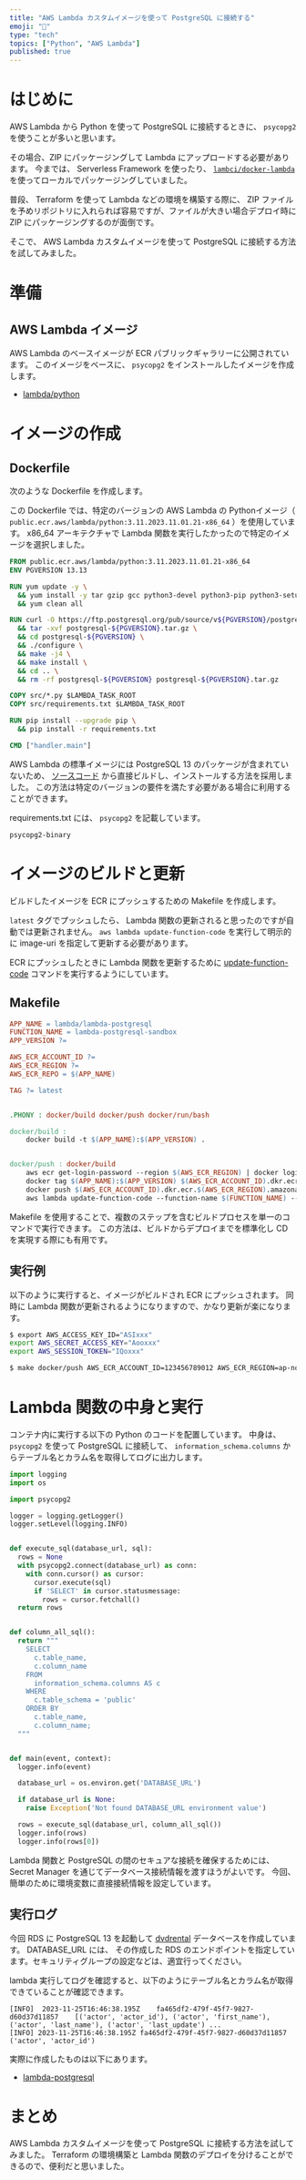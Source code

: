 ```yaml
---
title: "AWS Lambda カスタムイメージを使って PostgreSQL に接続する"
emoji: "🎐"
type: "tech"
topics: ["Python", "AWS Lambda"]
published: true
---
```


# はじめに

AWS Lambda から Python を使って PostgreSQL に接続するときに、 `psycopg2` を使うことが多いと思います。

その場合、ZIP にパッケージングして Lambda にアップロードする必要があります。
今までは、 Serverless Framework を使ったり、 [`lambci/docker-lambda`](https://github.com/lambci/docker-lambda) を使ってローカルでパッケージングしていました。

普段、 Terraform を使って Lambda などの環境を構築する際に、 ZIP ファイルを予めリポジトリに入れられば容易ですが、ファイルが大きい場合デプロイ時に ZIP にパッケージングするのが面倒です。

そこで、 AWS Lambda カスタムイメージを使って PostgreSQL に接続する方法を試してみました。

# 準備

## AWS Lambda イメージ

AWS Lambda のベースイメージが ECR パブリックギャラリーに公開されています。
このイメージをベースに、 `psycopg2` をインストールしたイメージを作成します。

- [lambda/python](https://gallery.ecr.aws/lambda/python)

# イメージの作成

## Dockerfile

次のような Dockerfile を作成します。

この Dockerfile では、特定のバージョンの AWS Lambda の Pythonイメージ（ `public.ecr.aws/lambda/python:3.11.2023.11.01.21-x86_64` ）を使用しています。
x86_64 アーキテクチャで Lambda 関数を実行したかったので特定のイメージを選択しました。

```Dockerfile
FROM public.ecr.aws/lambda/python:3.11.2023.11.01.21-x86_64
ENV PGVERSION 13.13

RUN yum update -y \
  && yum install -y tar gzip gcc python3-devel python3-pip python3-setuptools libxml2-devel libxslt-devel readline-devel uuid-devel openssl \
  && yum clean all

RUN curl -O https://ftp.postgresql.org/pub/source/v${PGVERSION}/postgresql-${PGVERSION}.tar.gz \
  && tar -xvf postgresql-${PGVERSION}.tar.gz \
  && cd postgresql-${PGVERSION} \
  && ./configure \
  && make -j4 \
  && make install \
  && cd .. \
  && rm -rf postgresql-${PGVERSION} postgresql-${PGVERSION}.tar.gz

COPY src/*.py $LAMBDA_TASK_ROOT
COPY src/requirements.txt $LAMBDA_TASK_ROOT

RUN pip install --upgrade pip \
  && pip install -r requirements.txt

CMD ["handler.main"]
```

AWS Lambda の標準イメージには PostgreSQL 13 のパッケージが含まれていないため、 [ソースコード](https://www.postgresql.org/ftp/source/) から直接ビルドし、インストールする方法を採用しました。
この方法は特定のバージョンの要件を満たす必要がある場合に利用することができます。

requirements.txt には、 `psycopg2` を記載しています。

```
psycopg2-binary
```

# イメージのビルドと更新

ビルドしたイメージを ECR にプッシュするための Makefile を作成します。

`latest` タグでプッシュしたら、 Lambda 関数の更新されると思ったのですが自動では更新されません。
`aws lambda update-function-code` を実行して明示的に image-uri を指定して更新する必要があります。

ECR にプッシュしたときに Lambda 関数を更新するために [update-function-code](https://docs.aws.amazon.com/cli/latest/reference/lambda/update-function-code.html) コマンドを実行するようにしています。

## Makefile

```Makefile
APP_NAME = lambda/lambda-postgresql
FUNCTION_NAME = lambda-postgresql-sandbox
APP_VERSION ?=

AWS_ECR_ACCOUNT_ID ?=
AWS_ECR_REGION ?=
AWS_ECR_REPO = $(APP_NAME)

TAG ?= latest


.PHONY : docker/build docker/push docker/run/bash

docker/build :
	docker build -t $(APP_NAME):$(APP_VERSION) .


docker/push : docker/build
	aws ecr get-login-password --region $(AWS_ECR_REGION) | docker login --username AWS --password-stdin $(AWS_ECR_ACCOUNT_ID).dkr.ecr.$(AWS_ECR_REGION).amazonaws.com
	docker tag $(APP_NAME):$(APP_VERSION) $(AWS_ECR_ACCOUNT_ID).dkr.ecr.$(AWS_ECR_REGION).amazonaws.com/$(AWS_ECR_REPO):$(TAG)
	docker push $(AWS_ECR_ACCOUNT_ID).dkr.ecr.$(AWS_ECR_REGION).amazonaws.com/$(AWS_ECR_REPO):$(TAG)
	aws lambda update-function-code --function-name $(FUNCTION_NAME) --image-uri $(AWS_ECR_ACCOUNT_ID).dkr.ecr.$(AWS_ECR_REGION).amazonaws.com/$(AWS_ECR_REPO):$(TAG) --publish || true
```

Makefile を使用することで、複数のステップを含むビルドプロセスを単一のコマンドで実行できます。
この方法は、ビルドからデプロイまでを標準化し CD を実現する際にも有用です。

## 実行例

以下のように実行すると、イメージがビルドされ ECR にプッシュされます。
同時に Lambda 関数が更新されるようになりますので、かなり更新が楽になります。

```bash
$ export AWS_ACCESS_KEY_ID="ASIxxx"
export AWS_SECRET_ACCESS_KEY="Aooxxx"
export AWS_SESSION_TOKEN="IQoxxx"

$ make docker/push AWS_ECR_ACCOUNT_ID=123456789012 AWS_ECR_REGION=ap-northeast-1 APP_VERSION=latest
```

# Lambda 関数の中身と実行

コンテナ内に実行する以下の Python のコードを配置しています。
中身は、 `psycopg2` を使って PostgreSQL に接続して、 `information_schema.columns` からテーブル名とカラム名を取得してログに出力します。

```python
import logging
import os

import psycopg2

logger = logging.getLogger()
logger.setLevel(logging.INFO)


def execute_sql(database_url, sql):
  rows = None
  with psycopg2.connect(database_url) as conn:
    with conn.cursor() as cursor:
      cursor.execute(sql)
      if 'SELECT' in cursor.statusmessage:
        rows = cursor.fetchall()
  return rows


def column_all_sql():
  return """
    SELECT
      c.table_name,
      c.column_name
    FROM
      information_schema.columns AS c
    WHERE
      c.table_schema = 'public'
    ORDER BY
      c.table_name,
      c.column_name;
  """


def main(event, context):
  logger.info(event)

  database_url = os.environ.get('DATABASE_URL')

  if database_url is None:
    raise Exception('Not found DATABASE_URL environment value')

  rows = execute_sql(database_url, column_all_sql())
  logger.info(rows)
  logger.info(rows[0])
```

Lambda 関数と PostgreSQL の間のセキュアな接続を確保するためには、 Secret Manager を通じてデータベース接続情報を渡すほうがよいです。
今回、簡単のために環境変数に直接接続情報を設定しています。

## 実行ログ

今回 RDS に PostgreSQL 13 を起動して [dvdrental](https://www.postgresqltutorial.com/postgresql-getting-started/postgresql-sample-database/) データベースを作成しています。
DATABASE_URL には、 その作成した RDS のエンドポイントを指定しています。セキュリティグループの設定などは、適宜行ってください。

lambda 実行してログを確認すると、以下のようにテーブル名とカラム名が取得できていることが確認できます。

```
[INFO]	2023-11-25T16:46:38.195Z	fa465df2-479f-45f7-9827-d60d37d11857	[('actor', 'actor_id'), ('actor', 'first_name'), ('actor', 'last_name'), ('actor', 'last_update') ...
[INFO] 2023-11-25T16:46:38.195Z fa465df2-479f-45f7-9827-d60d37d11857 ('actor', 'actor_id')
```

実際に作成したものは以下にあります。

- [lambda-postgresql](https://github.com/mani3/lambda-postgresql)

# まとめ

AWS Lambda カスタムイメージを使って PostgreSQL に接続する方法を試してみました。
Terraform の環境構築と Lambda 関数のデプロイを分けることができるので、便利だと思いました。
